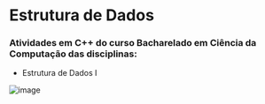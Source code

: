 # Estrutura de Dados 

### Atividades em C++ do curso Bacharelado em Ciência da Computação das disciplinas:

* Estrutura de Dados I

![image](https://user-images.githubusercontent.com/85123013/139306804-e11e741e-8b90-45bb-9934-b22bee137e12.png)
